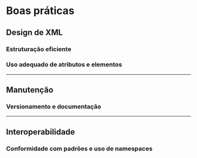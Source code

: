 # Boas práticas

## Design de XML

### Estruturação eficiente

### Uso adequado de atributos e elementos

---

## Manutenção

### Versionamento e documentação

---

## Interoperabilidade

### Conformidade com padrões e uso de namespaces